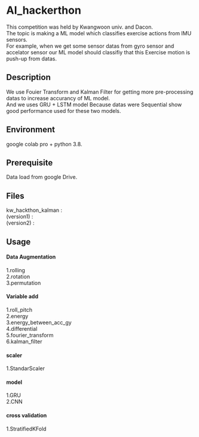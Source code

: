 # AI_hackerthon
This competition was held by Kwangwoon univ. and Dacon.  
The topic is making a ML model which classifies exercise actions from IMU sensors.  
For example, when we get some sensor datas from gyro sensor and accelator sensor our ML model should classifiy that this Exercise motion is push-up from datas.  

## Description
We use Fouier Transform and Kalman Filter for getting more pre-processing datas to increase accurancy of ML model.  
And we uses GRU + LSTM model Because datas were Sequential show good performance used for these two models. 

## Environment 
google colab pro + python 3.8. 

## Prerequisite
Data load from google Drive.  

## Files
kw_hackthon_kalman :  
(version1) :   
(version2) :  


## Usage
 #### Data Augmentation
  1.rolling  
  2.rotation  
  3.permutation  
 #### Variable add
  1.roll_pitch  
  2.energy  
  3.energy_between_acc_gy  
  4.differential  
  5.fourier_transform  
  6.kalman_filter  
 #### scaler
  1.StandarScaler  
 #### model
  1.GRU  
  2.CNN  
 #### cross validation
  1.StratifiedKFold
